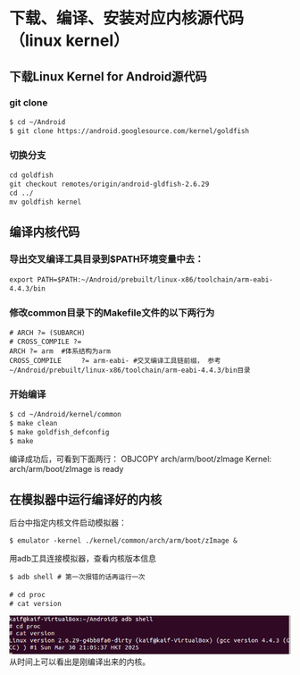 # 下载、编译、安装对应内核源代码（linux kernel）

## 下载Linux Kernel for Android源代码
### git clone
```
$ cd ~/Android
$ git clone https://android.googlesource.com/kernel/goldfish
```

### 切换分支

```
cd goldfish
git checkout remotes/origin/android-gldfish-2.6.29
cd ../
mv goldfish kernel
```

## 编译内核代码
### 导出交叉编译工具目录到$PATH环境变量中去：
```
export PATH=$PATH:~/Android/prebuilt/linux-x86/toolchain/arm-eabi-4.4.3/bin
```

### 修改common目录下的Makefile文件的以下两行为

```
# ARCH ?= (SUBARCH)
# CROSS_COMPILE ?= 
ARCH ?= arm  #体系结构为arm
CROSS_COMPILE     ?= arm-eabi- #交叉编译工具链前缀， 参考~/Android/prebuilt/linux-x86/toolchain/arm-eabi-4.4.3/bin目录 
```

### 开始编译
```
$ cd ~/Android/kernel/common
$ make clean
$ make goldfish_defconfig
$ make
```
编译成功后，可看到下面两行：
OBJCOPY arch/arm/boot/zImage
Kernel: arch/arm/boot/zImage is ready

## 在模拟器中运行编译好的内核
后台中指定内核文件启动模拟器：
```
$ emulator -kernel ./kernel/common/arch/arm/boot/zImage &
```
用adb工具连接模拟器，查看内核版本信息
```
$ adb shell # 第一次报错的话再运行一次

# cd proc
# cat version
```
![alt text](image-1.png)
从时间上可以看出是刚编译出来的内核。